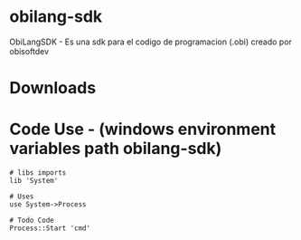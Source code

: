 # obilang-sdk
ObiLangSDK - Es una sdk para el codigo de programacion (.obi) creado por obisoftdev

# Downloads

# Code Use - (windows environment variables path obilang-sdk)
```
# libs imports
lib 'System'

# Uses
use System->Process

# Todo Code
Process::Start 'cmd'
```
